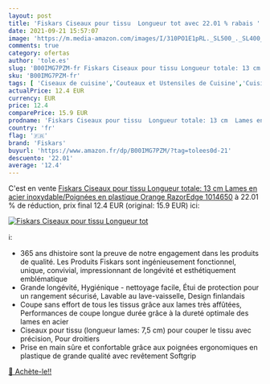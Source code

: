 ```yaml
---
layout: post
title: 'Fiskars Ciseaux pour tissu  Longueur tot avec 22.01 % rabais '
date: 2021-09-21 15:57:07
image: 'https://m.media-amazon.com/images/I/310PO1E1pRL._SL500_._SL400_.jpg'
comments: true
category: ofertas
author: 'tole.es'
slug: 'B00IMG7PZM-fr Fiskars Ciseaux pour tissu Longueur totale: 13 cm Lames en...'
sku: 'B00IMG7PZM-fr'
tags: [ 'Ciseaux de cuisine','Couteaux et Ustensiles de Cuisine','Cuisine et Maison','fiskars', ]
actualPrice: 12.4 EUR
currency: EUR
price: 12.4
comparePrice: 15.9 EUR
prodname: 'Fiskars Ciseaux pour tissu  Longueur totale: 13 cm  Lames en acier inoxydable/Poignées en plastique  Orange  RazorEdge  1014650'
country: 'fr'
flag: '🇫🇷'
brand: 'Fiskars'
buyurl: 'https://www.amazon.fr/dp/B00IMG7PZM/?tag=tolees0d-21'
descuento: '22.01'
average: '12.4'
---
```


C'est en vente [Fiskars Ciseaux pour tissu  Longueur totale: 13 cm  Lames en acier inoxydable/Poignées en plastique  Orange  RazorEdge  1014650](https://www.amazon.fr/dp/B00IMG7PZM/?tag=tolees0d-21)  à  22.01 % de réduction, prix final  12.4 EUR (original: 15.9 EUR) ici:

[![Fiskars Ciseaux pour tissu  Longueur tot](https://m.media-amazon.com/images/I/310PO1E1pRL._SL500_._SL400_.jpg)](https://www.amazon.fr/dp/B00IMG7PZM/?tag=tolees0d-21)

ℹ️:

- 365 ans dhistoire sont la preuve de notre engagement dans les produits de qualité. Les Produits Fiskars sont ingénieusement fonctionnel, unique, convivial, impressionnant de longévité et esthétiquement emblématique
- Grande longévité, Hygiénique - nettoyage facile, Étui de protection pour un rangement sécurisé, Lavable au lave-vaisselle, Design finlandais
- Coupe sans effort de tous les tissus grâce aux lames très affûtées, Performances de coupe longue durée grâce à la dureté optimale des lames en acier
- Ciseaux pour tissu (longueur lames: 7,5 cm) pour couper le tissu avec précision, Pour droitiers
- Prise en main sûre et confortable grâce aux poignées ergonomiques en plastique de grande qualité avec revêtement Softgrip

[🛒 Achète-le!!](https://www.amazon.fr/dp/B00IMG7PZM/?tag=tolees0d-21)
